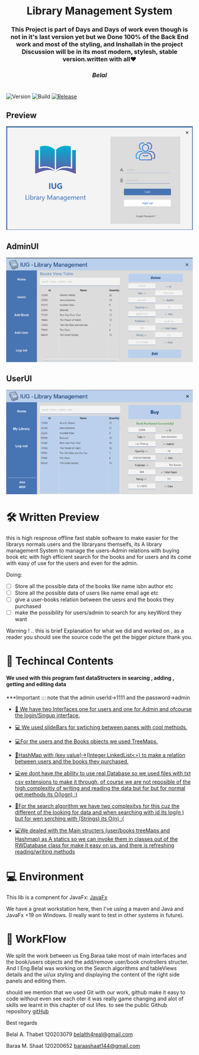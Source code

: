 <h1 align="center">Library Management System</h1>
<h3 align="center"> This Project is part of Days and Days of work 
even though is not in it's last version yet but we Done 100% of the Back End work and most of the styling, and Inshallah in the project Discussion will be in its most modern, stylesh, stable version.<span>written with all❤             <h5>                 Belal   </h5>     <span> </h3>
<h1></h1>

  
![Version](https://img.shields.io/badge/java-19.0.1-green.svg?style=for-the-badge)
![Build](https://img.shields.io/badge/javaFx-19.0.0-gold.svg?style=for-the-badge)
[![Release](https://img.shields.io/badge/Release-v1.0.0-green.svg?style=for-the-badge)](https://github.com/gleidsonmt/GNDecorator/releases/tag/1.0.0)



## Preview

<p align="center">
  <img src="pics/login.png"  />
</p>

## AdminUI
<p align="center">
  <img src="pics/Books.png"  />
</p>

## UserUI
<p align="center">
  <img src="pics/mainuser.png"  />
</p>




# 🛠 Written Preview

this is high respnose offline fast stable software to make easier for the librarys normals users and the libraryans themselfs, 
its A library management System to manage the users-Admin relations with buying book etc with high efficient search for the books and for users 
and its come with easy of use for the users and even for the admin.

Doing:
- [ ] Store all the possible data of the books like name isbn author etc 
- [ ] Store all the possible data of users like name email age etc 
- [ ] give a user-books relation between the uesrs and the books they purchased
- [ ] make the possibility for users/admin to search for any keyWord they want 

Warning ! .. this is brief Explanation for what we did and worked on , as a reader you should see the source code the get the bigger picture thank you.



# 📑 Techincal Contents

<!-- TOC -->
<h4>We used with this program fast dataStructers in searcing , adding , getting and editing data </h4>

***Important ::: note that the admin userId->1111 and the password->admin


* [📑 We have two Interfaces one for users and one for Admin and  ofcourse the login/Singup interface.](#-)

* [💻 We used slideBars for swtiching between panes with cool methods. ](#-)

* [💻For the users and the Books objects we used TreeMaps.](#-)

* [📑HashMap with (key,value)->(Integer,LinkedList<>) to make a relation between users and the books they purchased.](#)
* [💻we dont have the ability to use real Database so we used files with txt csv extensions to make it through, of course we are not reposible of the high complexitiy of writing and reading the data but for but for normal get methods its O(logn) :) ](#)

* [📑For the search algorithm we have two complexitys for this cuz the different of the looking for data and when searching with id its log(n ) but for wen serching with (Strings) its O(n) :(  ](#)

* [💻We dealed with the Main structers (user/books treeMaps and Hashmap) as A statics so we can invoke them in classes out of the RWDatabase class for make it easy on us. and there is refreshing reading/writing methods](#)
        
# 💻 Environment


This lib is a compnent for JavaFx:   [JavaFx](https://openjfx.io/)

We have a great workstation here, then I've using a maven  and Java and JavaFx +19 on Windows. (I really want to test in other systems in future).

# 🚀 WorkFlow

We split the work between us Eng.Baraa  take most of main interfaces and the book/users objects and the add/remove user/book cnotrollers structer.
And I Eng.Belal was working on the Search algorithms and tableViews details and the ui/ux styling and displaying the content of the right side panels and editing them.

should we mention that we used Git with our work, github make it easy to code without even see each oter it was really game changing and alot of skills we learnt in this chapter of out lifes.
to see the public Github repository [gitHub](https://github.com/62656c616c412e/LibraryManegmentSystem)

Best regards 

Belal A. Thabet 120203079 belalth4real@gmail.com

Baraa M. Shaat  120200652 baraashaat144@gmail.com

